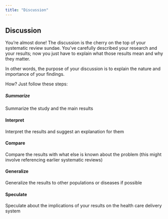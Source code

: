 ```yaml
---
title: "Discussion"
---
```


## Discussion

You’re almost done! The discussion is the cherry on the top of your systematic review sundae. You’ve carefully described your research and your results; now you just have to explain what those results mean and why they matter. 

In other words, the purpose of your discussion is to explain the nature and importance of your findings. 

How? Just follow these steps:


<h5>Summarize</h5>Summarize the study and the main results<br>

<h4>Interpret</h4>Interpret the results and suggest an explanation for them<br>

<h4>Compare</h4>Compare the results with what else is known about the problem (this might involve referencing earlier systematic reviews)<br>

<h4>Generalize</h4>Generalize the results to other populations or diseases if possible<br>

<h4>Speculate</h4>Speculate about the implications of your results on the health care delivery system
